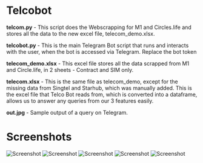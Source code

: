 # Telcobot
**telcom.py** -
This script does the Webscrapping for M1 and Circles.life and stores all the data to the new excel file, telecom_demo.xlsx.

**telcobot.py** -
This is the main Telegram Bot script that runs and interacts with the user, when the bot is accessed via Telegram.
Replace the bot token 

**telecom_demo.xlsx** -
This excel file stores all the data scrapped from M1 and Circle.life, in 2 sheets - Contract and SIM only.

**telecom.xlsx** -
This is the same file as telecom_demo, except for the missing data from Singtel and Starhub, which was manually added.
This is the excel file that Telco Bot reads from, which is converted into a dataframe, allows us to answer any queries from our 3 features easily.

**out.jpg** -
Sample output of a query on Telegram. 

# Screenshots
![Screenshot](images/screen1.jpeg)
![Screenshot](images/screen2.jpeg)
![Screenshot](images/screen3.jpeg)
![Screenshot](images/feature1.jpeg)
![Screenshot](images/feature2.jpeg)
